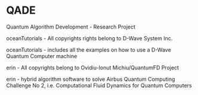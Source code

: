# QADE
Quantum Algorithm Development - Research Project

oceanTutorials - All copyrights rights belong to D-Wave System Inc.

oceanTutorials - includes all the examples on how to use a D-Wave Quantum Computer machine

erin - All copyrights belong to Ovidiu-Ionut Michiu/QuantumFD Project

erin - hybrid algorithm software to solve Airbus Quantum Computing Challenge No 2, i.e. Computational Fluid Dynamics for Quantum Computers
